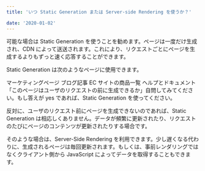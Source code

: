 ```yaml
---
title: 'いつ Static Generation または Server-side Rendering を使うか？'

date: '2020-01-02'
---
```


可能な場合は Static Generation を使うことを勧めます。ページは一度だけ生成され、CDN によって送送されます。これにより、リクエストごとにページを生成するよりもずっと速く応答することができます。

Static Generation は次のようなページに使用できます。

マーケティングページ
ブログ記事
EC サイトの商品一覧
ヘルプとドキュメント
「このページはユーザのリクエストの前に生成できるか」自問してみてください。もし答えが yes であれば、Static Generation を使ってください。

反対に、ユーザのリクエスト前にページを生成できないのであれば、Static Generation は相応しくありません。データが頻繁に更新されたり、リクエストのたびにページのコンテンツが更新されたりする場合です。

そのような場合は、Server-Side Rendering を利用できます。少し遅くなる代わりに、生成されるページは毎回更新されます。もしくは、事前レンダリングではなくクライアント側から JavaScript によってデータを取得することもできます。
